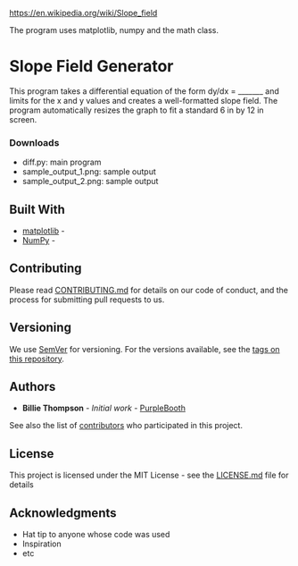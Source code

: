 
https://en.wikipedia.org/wiki/Slope_field


The program uses matplotlib, numpy and the math class.





# Slope Field Generator

This program takes a differential equation of the form dy/dx = _______ and limits for the x and y values and creates a well-formatted slope field. The program automatically resizes the graph to fit a standard 6 in by 12 in screen.

### Downloads

* diff.py: main program
* sample_output_1.png: sample output
* sample_output_2.png: sample output

## Built With

* [matplotlib](https://matplotlib.org/) - 
* [NumPy](https://numpy.org/) - 

## Contributing

Please read [CONTRIBUTING.md](https://gist.github.com/PurpleBooth/b24679402957c63ec426) for details on our code of conduct, and the process for submitting pull requests to us.

## Versioning

We use [SemVer](http://semver.org/) for versioning. For the versions available, see the [tags on this repository](https://github.com/your/project/tags). 

## Authors

* **Billie Thompson** - *Initial work* - [PurpleBooth](https://github.com/PurpleBooth)

See also the list of [contributors](https://github.com/your/project/contributors) who participated in this project.

## License

This project is licensed under the MIT License - see the [LICENSE.md](LICENSE.md) file for details

## Acknowledgments

* Hat tip to anyone whose code was used
* Inspiration
* etc

